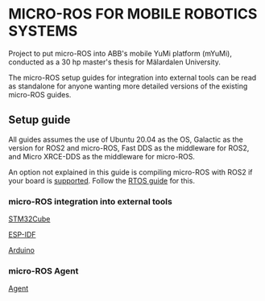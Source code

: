 # MICRO-ROS FOR MOBILE ROBOTICS SYSTEMS

Project to put micro-ROS into ABB's mobile YuMi platform (mYuMi), conducted as a 30 hp master's thesis for Mälardalen University.

The micro-ROS setup guides for integration into external tools can be read as standalone for anyone wanting more detailed versions of the existing micro-ROS guides.

## Setup guide

All guides assumes the use of Ubuntu 20.04 as the OS, Galactic as the version for ROS2 and micro-ROS, Fast DDS as the middleware for ROS2, and Micro XRCE-DDS as the middleware for micro-ROS.

An option not explained in this guide is compiling micro-ROS with ROS2 if your board is [supported](https://micro.ros.org/docs/overview/hardware/). Follow the [RTOS guide](https://micro.ros.org/docs/tutorials/core/first_application_rtos/) for this.

### micro-ROS integration into external tools

[STM32Cube](STM32/README.md)

[ESP-IDF](ESP32/README.md)

[Arduino](Arduino/README.md)

### micro-ROS Agent
[Agent](/Agent.md)